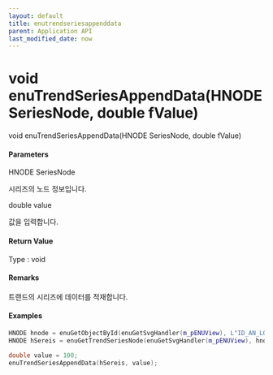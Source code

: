 ```yaml
---
layout: default
title: enutrendseriesappenddata
parent: Application API
last_modified_date: now
---
```

# void enuTrendSeriesAppendData\(HNODE SeriesNode, double fValue\)

void enuTrendSeriesAppendData\(HNODE SeriesNode, double fValue\)

#### Parameters

HNODE SeriesNode

시리즈의 노드 정보입니다.

double value

값을 입력합니다.

#### Return Value

Type : void

#### Remarks

트랜드의 시리즈에 데이터를 적재합니다.

#### Examples

```cpp
HNODE hnode = enuGetObjectById(enuGetSvgHandler(m_pENUView), L"ID_AN_LONGSTRIP");
HNODE hSereis = enuGetTrendSeriesNode(enuGetSvgHandler(m_pENUView), hnode, L"Series1");

double value = 100;
enuTrendSeriesAppendData(hSereis, value);
```



